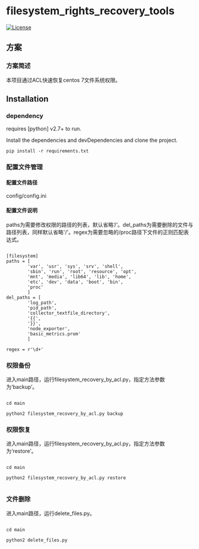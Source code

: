 # filesystem_rights_recovery_tools

[![License](https://img.shields.io/badge/License-Apache%202.0-blue.svg)](http://github.com/hhyo/archery/blob/master/LICENSE)

## 方案
### 方案简述
本项目通过ACL快速恢复centos 7文件系统权限。


## Installation

### dependency

requires [python] v2.7+ to run.

Install the dependencies and devDependencies and clone the project.

```
pip install -r requirements.txt

```


### 配置文件管理
 

#### 配置文件路径
config/config.ini

#### 配置文件说明

paths为需要修改权限的路径的列表，默认省略‘/’。del_paths为需要删除的文件与路径列表，同样默认省略'/'。regex为需要忽略的/proc路径下文件的正则匹配表达式。

```

[filesystem]
paths = [
        'var', 'usr', 'sys', 'srv', 'shell',
        'sbin', 'run', 'root', 'resource', 'opt',
        'mnt', 'media', 'lib64', 'lib', 'home',
        'etc', 'dev', 'data', 'boot', 'bin',
        'proc'
        ]
del_paths = [
        'log_path',
        'pid_path',
        'collector_textfile_directory',
        '{{',
        '}}',
        'node_exporter',
        'basic_metrics.prom'
        ]

regex = r'\d+'

```
 


### 权限备份
  
 进入main路径，运行filesystem_recovery_by_acl.py，指定方法参数为‘backup’。
 
 ```
 
 cd main
 
 python2 filesystem_recovery_by_acl.py backup 
 
```

### 权限恢复
  
  进入main路径，运行filesystem_recovery_by_acl.py，指定方法参数为‘restore’。
 
 ```
 
 cd main
 
 python2 filesystem_recovery_by_acl.py restore 
 
 
```

### 文件删除
  
进入main路径，运行delete_files.py。
 
 ```
 
 cd main
 
 python2 delete_files.py
 
```

